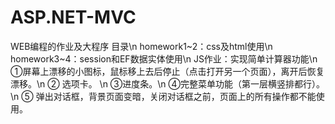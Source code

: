 # ASP.NET-MVC
WEB编程的作业及大程序
目录\n
homework1~2：css及html使用\n
homework3~4：session和EF数据实体使用\n
JS作业：实现简单计算器功能\n
①屏幕上漂移的小图标，鼠标移上去后停止（点击打开另一个页面），离开后恢复漂移。\n
② 选项卡。 \n
③进度条。\n
④完整菜单功能（第一层横竖排都行）。\n
⑤ 弹出对话框，背景页面变暗，关闭对话框之前，页面上的所有操作都不能使用。
